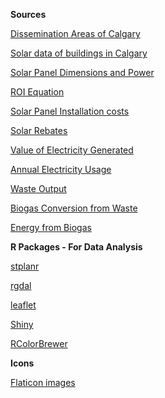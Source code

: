 **Sources**

<a href = 'http://www12.statcan.gc.ca/census-recensement/2011/geo/bound-limit/bound-limit-2011-eng.cfm
'>Dissemination Areas of Calgary</a>

<a href = 'https://data.calgary.ca/Environment/Solar-Potential-images-tiff-/yius-inbn
'>Solar data of buildings in Calgary</a>

<a href = 'https://solarpowerrocks.com/solar-basics/how-much-electricity-does-a-solar-panel-produce/
'>Solar Panel Dimensions and Power</a>

<a href = 'https://www.wholesalesolar.com/solar-information/return-on-solar-investment
'>ROI Equation</a>

<a href = 'https://kubyenergy.ca/blog/the-cost-of-solar-panels
'>Solar Panel Installation costs</a>

<a href = 'https://kubyenergy.ca/blog/solar-rebates
'>Solar Rebates</a>

<a href = 'https://ucahelps.alberta.ca/regulated-rates.aspx
'>Value of Electricity Generated</a>

<a href = 'http://callmepower.ca/en/ab/electricity/average-albertan-consumption 
'>Annual Electricity Usage</a>

<a href = 'https://doi.org/10.5304/jafscd.2013.032.018
'>Waste Output</a>

<a href = 'https://energypedia.info/wiki/Electricity_Generation_from_Biogas
'>Biogas Conversion from Waste</a>

<a href = ' https://www.biogasworld.com/biogas-faq/'>Energy from Biogas</a>

 **R Packages - For Data Analysis**
 
 <a href = 'https://github.com/ropensci/stplanr'>stplanr</a>
 
 <a href = 'http://neondataskills.org/R-package/rgdal/'>rgdal</a>
 
 <a href = 'https://rstudio.github.io/leaflet/'>leaflet</a>
 
 <a href = 'https://shiny.rstudio.com/'>Shiny</a>
 
 <a href = 'https://github.com/cran/RColorBrewer'>RColorBrewer</a>
 
**Icons**

<a href = 'https://www.flaticon.com/'>Flaticon images</a>

